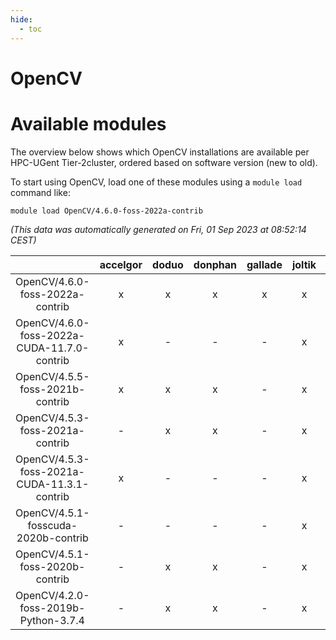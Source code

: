 ```yaml
---
hide:
  - toc
---
```


OpenCV
======

# Available modules


The overview below shows which OpenCV installations are available per HPC-UGent Tier-2cluster, ordered based on software version (new to old).

To start using OpenCV, load one of these modules using a `module load` command like:

```shell
module load OpenCV/4.6.0-foss-2022a-contrib
```

*(This data was automatically generated on Fri, 01 Sep 2023 at 08:52:14 CEST)*  

| |accelgor|doduo|donphan|gallade|joltik|skitty|swalot|victini|
| :---: | :---: | :---: | :---: | :---: | :---: | :---: | :---: | :---: |
|OpenCV/4.6.0-foss-2022a-contrib|x|x|x|x|x|x|x|x|
|OpenCV/4.6.0-foss-2022a-CUDA-11.7.0-contrib|x|-|-|-|x|-|-|-|
|OpenCV/4.5.5-foss-2021b-contrib|x|x|x|-|x|x|x|x|
|OpenCV/4.5.3-foss-2021a-contrib|-|x|x|-|x|x|x|x|
|OpenCV/4.5.3-foss-2021a-CUDA-11.3.1-contrib|x|-|-|-|x|-|-|-|
|OpenCV/4.5.1-fosscuda-2020b-contrib|-|-|-|-|x|-|-|-|
|OpenCV/4.5.1-foss-2020b-contrib|-|x|x|-|x|x|x|x|
|OpenCV/4.2.0-foss-2019b-Python-3.7.4|-|x|x|-|x|x|-|x|
